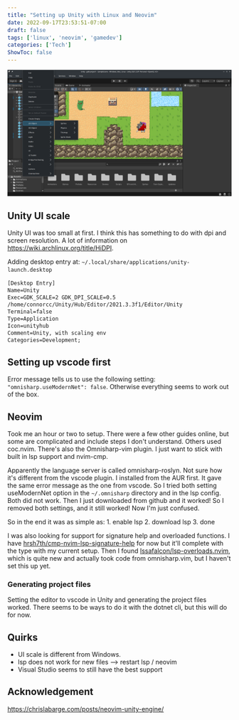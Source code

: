 ```yaml
---
title: "Setting up Unity with Linux and Neovim"
date: 2022-09-17T23:53:51-07:00
draft: false
tags: ['linux', 'neovim', 'gamedev']
categories: ['Tech']
ShowToc: false
---
```


![Unity Screenshot](/unity-linux.png)

## Unity UI scale
Unity UI was too small at first. I think this has something to do with dpi and screen resolution. A lot of information on https://wiki.archlinux.org/title/HiDPI.

Adding desktop entry at: `~/.local/share/applications/unity-launch.desktop`
```
[Desktop Entry]
Name=Unity
Exec=GDK_SCALE=2 GDK_DPI_SCALE=0.5 /home/connorcc/Unity/Hub/Editor/2021.3.3f1/Editor/Unity
Terminal=false
Type=Application
Icon=unityhub
Comment=Unity, with scaling env
Categories=Development;
```

## Setting up vscode first
Error message tells us to use the following setting: `"omnisharp.useModernNet": false`. Otherwise everything seems to work out of the box.

## Neovim
Took me an hour or two to setup. There were a few other guides online, but some are complicated and include steps I don't understand. Others used coc.nvim. There's also the Omnisharp-vim plugin. I just want to stick with built in lsp support and nvim-cmp.

Apparently the language server is called omnisharp-roslyn. Not sure how it's different from the vscode plugin. I installed from the AUR first. It gave the same error message as the one from vscode. So I tried both setting useModernNet option in the `~/.omnisharp` directory and in the lsp config. Both did not work. Then I just downloaded from github and it worked! So I removed both settings, and it still worked! Now I'm just confused.

So in the end it was as simple as: 1. enable lsp 2. download lsp 3. done

I was also looking for support for signature help and overloaded functions. I have [hrsh7th/cmp-nvim-lsp-signature-help](https://github.com/hrsh7th/cmp-nvim-lsp-signature-help) for now but it'll complete with the type with my current setup. Then I found [Issafalcon/lsp-overloads.nvim](https://github.com/Issafalcon/lsp-overloads.nvim), which is quite new and actually took code from omnisharp.vim, but I haven't set this up yet.

### Generating project files
Setting the editor to vscode in Unity and generating the project files worked. There seems to be ways to do it with the dotnet cli, but this will do for now.

## Quirks
- UI scale is different from Windows.
- lsp does not work for new files --> restart lsp / neovim
- Visual Studio seems to still have the best support

## Acknowledgement
https://chrislabarge.com/posts/neovim-unity-engine/
